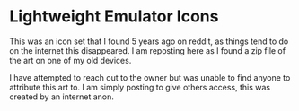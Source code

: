 # Lightweight Emulator Icons
This was an icon set that I found 5 years ago on reddit, as things tend to do on the internet this disappeared.  I am reposting here as I found a zip file of the art on one of my old devices.

I have attempted to reach out to the owner but was unable to find anyone to attribute this art to.  I am simply posting to give others access, this was created by an internet anon.
